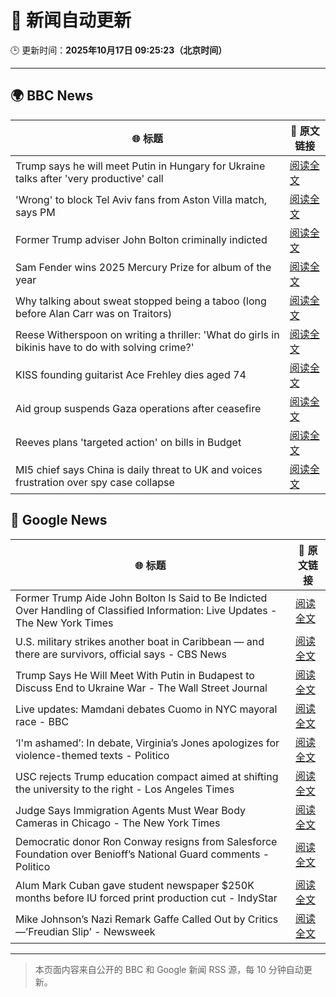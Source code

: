 # 🧠 新闻自动更新

🕒 更新时间：**2025年10月17日 09:25:23（北京时间）**

---

## 🌍 BBC News

| 🌐 标题 | 🔗 原文链接 |
|--------|-------------|
| Trump says he will meet Putin in Hungary for Ukraine talks after 'very productive' call | [阅读全文](https://www.bbc.com/news/articles/crmxz37nv3zo?at_medium=RSS&at_campaign=rss) |
| 'Wrong' to block Tel Aviv fans from Aston Villa match, says PM | [阅读全文](https://www.bbc.com/news/articles/c205gnz5p8xo?at_medium=RSS&at_campaign=rss) |
| Former Trump adviser John Bolton criminally indicted | [阅读全文](https://www.bbc.com/news/articles/cgql2qzkz5zo?at_medium=RSS&at_campaign=rss) |
| Sam Fender wins 2025 Mercury Prize for album of the year | [阅读全文](https://www.bbc.com/news/articles/cp3dnjd9g4go?at_medium=RSS&at_campaign=rss) |
| Why talking about sweat stopped being a taboo (long before Alan Carr was on Traitors) | [阅读全文](https://www.bbc.com/news/articles/cwy51pgql7eo?at_medium=RSS&at_campaign=rss) |
| Reese Witherspoon on writing a thriller: 'What do girls in bikinis have to do with solving crime?' | [阅读全文](https://www.bbc.com/news/articles/cn0gl91dwr2o?at_medium=RSS&at_campaign=rss) |
| KISS founding guitarist Ace Frehley dies aged 74 | [阅读全文](https://www.bbc.com/news/articles/cj41vwgv47no?at_medium=RSS&at_campaign=rss) |
| Aid group suspends Gaza operations after ceasefire | [阅读全文](https://www.bbc.com/news/articles/cgjd783ywn3o?at_medium=RSS&at_campaign=rss) |
| Reeves plans 'targeted action' on bills in Budget | [阅读全文](https://www.bbc.com/news/articles/c8eykkgdze5o?at_medium=RSS&at_campaign=rss) |
| MI5 chief says China is daily threat to UK and voices frustration over spy case collapse | [阅读全文](https://www.bbc.com/news/articles/c0ex172rxwzo?at_medium=RSS&at_campaign=rss) |

## 📰 Google News

| 🌐 标题 | 🔗 原文链接 |
|--------|-------------|
| Former Trump Aide John Bolton Is Said to Be Indicted Over Handling of Classified Information: Live Updates - The New York Times | [阅读全文](https://news.google.com/rss/articles/CBMib0FVX3lxTFBkTDBrdl85TFFnd1ZZTXl5WE5lZEx3ZmFJTnBfeGhKa2ZUeFhRVVBWem1ET1piYnhsZ29sRE4wbko1Y19ER3hqU0FIRHlzUW8zSXRsSFIyc2F4RkxHV2p6TGJubV9DMm5pajBJeGdfVQ?oc=5) |
| U.S. military strikes another boat in Caribbean — and there are survivors, official says - CBS News | [阅读全文](https://news.google.com/rss/articles/CBMie0FVX3lxTFBkWkN5OUl1YlJmRFdEVWk2VER6V0ctR2daRkk2eTRWVlJhQThaU3o3ZGxIaU1ZbmNsdmdFVTdVaEhaRzJDMmlpT2tidVhyZTlaUVgtN09wTEUzM2xpQlBWRkhJTXhOZE1GdVcyWTZaN3FZLV9NQnV1Q3kwONIBgAFBVV95cUxOX2JtNzZBZEVCbWtrTFpmb3pnMnlCNVZGaDVnZi1BR19yTU5EWWdmMlZOaV9OZ1FUeFIxMktZXzFtVWQ0WlJnUkJMNnM4OXhYQXgycTRlTmFCV0FGUEl1cHF3T05ycGNuM1IyQXZ3WVFvTnBIZFpFdHlVbllGR2lxSQ?oc=5) |
| Trump Says He Will Meet With Putin in Budapest to Discuss End to Ukraine War - The Wall Street Journal | [阅读全文](https://news.google.com/rss/articles/CBMilwFBVV95cUxQS3NWSmk4SnF1Ulp2WlQzaThOMk40VS02OGt5REZtZnZjS2VKOUJnY2VGbl9MaXMtOHZsSVEtMC1qUjRVdHJWaDk0MVNDODBRdE13cGJqdWFuMGszc2FZS2lobGZRZi16SjVjRDJiUy1xZDhpYjlyYmFicUNNaGdXZlh6Q1psVW1UTDhVdG1ibDRFUzJoU0dz?oc=5) |
| Live updates: Mamdani debates Cuomo in NYC mayoral race - BBC | [阅读全文](https://news.google.com/rss/articles/CBMiVEFVX3lxTFBKRGd6RTdOaGhjQkhLcTh1SDV3Q1JZdFh2MG0yb1Q2cTZtb3U5Tms5blhrTlNGbUxZaURiTzNfbDZCUnN4cms2bHozQUtBbjl5TUc5UQ?oc=5) |
| ‘I'm ashamed’: In debate, Virginia’s Jones apologizes for violence-themed texts - Politico | [阅读全文](https://news.google.com/rss/articles/CBMikwFBVV95cUxPbVh0LTdoLTNfUlN6ZGNfZGs0SHNwUlpQNGQzNkJMM2JwMEJMZXh3bnl4a1dKakJVV0lUNmVPVVVzMkhvQ3RUVEUweGg0UFB3WkFCMlJlUldaQUI2TElpQVd2NDFYcmk2NjNKcFNyN0FuX3l5cG1PRExfYTdGbFVnaG1UempFVS1Sc29qUWVXY094REE?oc=5) |
| USC rejects Trump education compact aimed at shifting the university to the right - Los Angeles Times | [阅读全文](https://news.google.com/rss/articles/CBMikAFBVV95cUxOMFQ3cWxpNEducjF4R2hoemdnU0dmX01HSUVXUGdDVk1wRHlUSGdPeHkxRC1vdkJZZExWZjA1VkYxQ1h5UkwyU2xaUEVwbERsbWtEdm5oLWN2WUo4TDdvTkJLbU5oMkZKYUNnb1JBVGlTRWQ4eXQ4SFR3MnlEaWlSYTVRZGk4NWRUSnBoaFdodzU?oc=5) |
| Judge Says Immigration Agents Must Wear Body Cameras in Chicago - The New York Times | [阅读全文](https://news.google.com/rss/articles/CBMilgFBVV95cUxNUHJKWEN3T2JKbThPUDVvRkd2QjVNc21qbmwtblRSZnlBR1FZNWNHc1E1MmpxWWprRkFJRDN4bmFsYkZnUzBHWVBzRkJPYnNLVjF0X1ZBWXFNNlV4VTJ3TXhjdmtRRnF2Y2twUW1VeGRPX2x4cHdZREJOMlctR29IZDM0WldZSVFHNW4xWUUydTZZLXJGd0E?oc=5) |
| Democratic donor Ron Conway resigns from Salesforce Foundation over Benioff’s National Guard comments - Politico | [阅读全文](https://news.google.com/rss/articles/CBMijgFBVV95cUxOY0NwSjBMVkg1WVF4VDRPQ0k4Y1pMV1NhU3BST0dKWU1pV29OamR3dXRJSC1wT3ZTNTlLNXc2VEtmTGExcWg0NjZ3SnVOei1Cdk1ZZlAxbTU2dTBhbVVfanE5ZEljQ2V1SFBfc19tc0JiVmw2bWdSUEJXdkxJNnI1NXJrY0ZhQWQzWDk4aV93?oc=5) |
| Alum Mark Cuban gave student newspaper $250K months before IU forced print production cut - IndyStar | [阅读全文](https://news.google.com/rss/articles/CBMi7AFBVV95cUxORHlVa0xzMUllRklwczRZR2JMTmo2TlV4cWo3LWNVamZVRjZ4SG94T0FnVVIyV0YwejdEWjhldVV5aXRqVjhwSmMwQWFHcjlhOEsyelFydmpMTUFpLUl6NXQ0MC1CRWI5VWk2SkN2dGt4NEtWSWZWZHY2SmV3R1lGbWdXTUFSRGdFSGp4TFBZaWg1MWZRNXAybTFEbUM0dmpybWlEY004Rk81bU5EY1hxb2tsTXpHSHRxQ21tdGN2dmpDaDFpbUlhSFpLUXBmU0l2bFFzdkxESDRZMDZKQUI5dXg0cnVza2hDOHdwVQ?oc=5) |
| Mike Johnson’s Nazi Remark Gaffe Called Out by Critics—’Freudian Slip’ - Newsweek | [阅读全文](https://news.google.com/rss/articles/CBMiowFBVV95cUxOalpVbUpyUHB4V1NPaXZ0V1lpNHZiV2ktUEUxcFdabE5rdFhZZEpRdEZiN2lWbXp2RWRVQ0hfdHVscnBGNi1UWUxWandmczNRYW9NMXdCczVFMGk3eUx2SzVabU0tUjAyUTZVZTEwbERtNk53ZHFmeGFyTDZSR2laTDhoZjhnRmgxWEJIbG1jOHFwWGp4OEx4ZDYySTQ3OEVLQldR?oc=5) |

---
> 本页面内容来自公开的 BBC 和 Google 新闻 RSS 源，每 10 分钟自动更新。